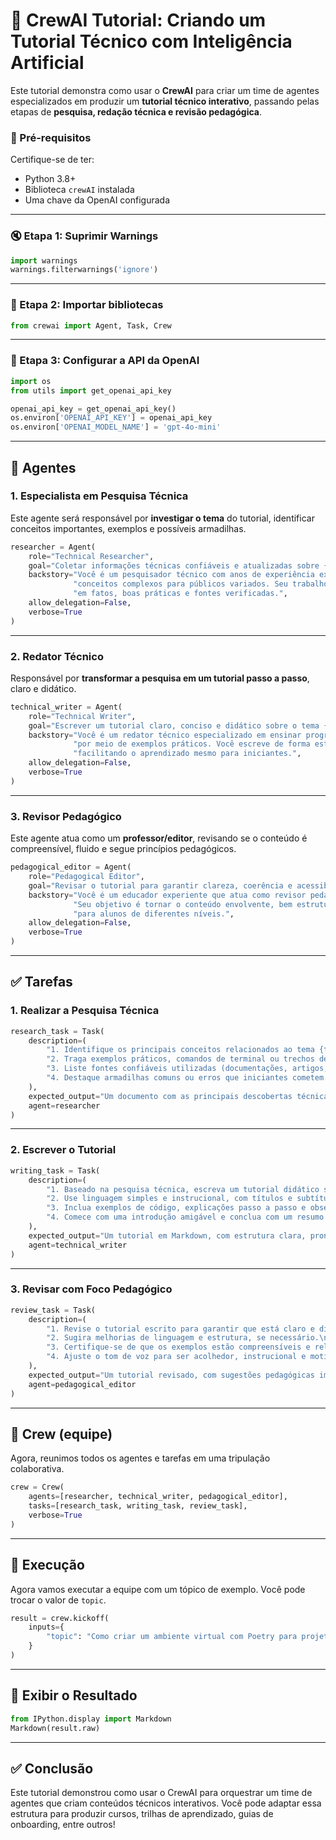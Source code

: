 # 🧠 CrewAI Tutorial: Criando um Tutorial Técnico com Inteligência Artificial

Este tutorial demonstra como usar o **CrewAI** para criar um time de agentes especializados em produzir um **tutorial técnico interativo**, passando pelas etapas de **pesquisa, redação técnica e revisão pedagógica**.

### 🔧 Pré-requisitos

Certifique-se de ter:

- Python 3.8+
- Biblioteca `crewAI` instalada
- Uma chave da OpenAI configurada

---

### 🔇 Etapa 1: Suprimir Warnings

```python
import warnings
warnings.filterwarnings('ignore')
```

---

### 🤖 Etapa 2: Importar bibliotecas

```python
from crewai import Agent, Task, Crew
```

---

### 🔐 Etapa 3: Configurar a API da OpenAI

```python
import os
from utils import get_openai_api_key

openai_api_key = get_openai_api_key()
os.environ['OPENAI_API_KEY'] = openai_api_key
os.environ['OPENAI_MODEL_NAME'] = 'gpt-4o-mini'
```

---

## 🧠 Agentes

### 1. Especialista em Pesquisa Técnica

Este agente será responsável por **investigar o tema** do tutorial, identificar conceitos importantes, exemplos e possíveis armadilhas.

```python
researcher = Agent(
    role="Technical Researcher",
    goal="Coletar informações técnicas confiáveis e atualizadas sobre {topic}",
    backstory="Você é um pesquisador técnico com anos de experiência explicando "
              "conceitos complexos para públicos variados. Seu trabalho ajuda a basear o conteúdo "
              "em fatos, boas práticas e fontes verificadas.",
    allow_delegation=False,
    verbose=True
)
```

---

### 2. Redator Técnico

Responsável por **transformar a pesquisa em um tutorial passo a passo**, claro e didático.

```python
technical_writer = Agent(
    role="Technical Writer",
    goal="Escrever um tutorial claro, conciso e didático sobre o tema {topic}",
    backstory="Você é um redator técnico especializado em ensinar programação e tecnologia "
              "por meio de exemplos práticos. Você escreve de forma estruturada e acessível, "
              "facilitando o aprendizado mesmo para iniciantes.",
    allow_delegation=False,
    verbose=True
)
```

---

### 3. Revisor Pedagógico

Este agente atua como um **professor/editor**, revisando se o conteúdo é compreensível, fluido e segue princípios pedagógicos.

```python
pedagogical_editor = Agent(
    role="Pedagogical Editor",
    goal="Revisar o tutorial para garantir clareza, coerência e acessibilidade pedagógica",
    backstory="Você é um educador experiente que atua como revisor pedagógico. "
              "Seu objetivo é tornar o conteúdo envolvente, bem estruturado e compreensível "
              "para alunos de diferentes níveis.",
    allow_delegation=False,
    verbose=True
)
```

---

## ✅ Tarefas

### 1. Realizar a Pesquisa Técnica

```python
research_task = Task(
    description=(
        "1. Identifique os principais conceitos relacionados ao tema {topic}.\n"
        "2. Traga exemplos práticos, comandos de terminal ou trechos de código se possível.\n"
        "3. Liste fontes confiáveis utilizadas (documentações, artigos, tutoriais oficiais).\n"
        "4. Destaque armadilhas comuns ou erros que iniciantes cometem."
    ),
    expected_output="Um documento com as principais descobertas técnicas, exemplos e fontes.",
    agent=researcher
)
```

---

### 2. Escrever o Tutorial

```python
writing_task = Task(
    description=(
        "1. Baseado na pesquisa técnica, escreva um tutorial didático sobre {topic}.\n"
        "2. Use linguagem simples e instrucional, com títulos e subtítulos organizados.\n"
        "3. Inclua exemplos de código, explicações passo a passo e observações importantes.\n"
        "4. Comece com uma introdução amigável e conclua com um resumo e dicas finais."
    ),
    expected_output="Um tutorial em Markdown, com estrutura clara, pronto para publicação.",
    agent=technical_writer
)
```

---

### 3. Revisar com Foco Pedagógico

```python
review_task = Task(
    description=(
        "1. Revise o tutorial escrito para garantir que está claro e didático.\n"
        "2. Sugira melhorias de linguagem e estrutura, se necessário.\n"
        "3. Certifique-se de que os exemplos estão compreensíveis e relevantes.\n"
        "4. Ajuste o tom de voz para ser acolhedor, instrucional e motivador."
    ),
    expected_output="Um tutorial revisado, com sugestões pedagógicas implementadas.",
    agent=pedagogical_editor
)
```

---

## 👥 Crew (equipe)

Agora, reunimos todos os agentes e tarefas em uma tripulação colaborativa.

```python
crew = Crew(
    agents=[researcher, technical_writer, pedagogical_editor],
    tasks=[research_task, writing_task, review_task],
    verbose=True
)
```

---

## 🚀 Execução

Agora vamos executar a equipe com um tópico de exemplo. Você pode trocar o valor de `topic`.

```python
result = crew.kickoff(
    inputs={
        "topic": "Como criar um ambiente virtual com Poetry para projetos em Python"
    }
)
```

---

## 📄 Exibir o Resultado

```python
from IPython.display import Markdown
Markdown(result.raw)
```

---

## ✅ Conclusão

Este tutorial demonstrou como usar o CrewAI para orquestrar um time de agentes que criam conteúdos técnicos interativos. Você pode adaptar essa estrutura para produzir cursos, trilhas de aprendizado, guias de onboarding, entre outros!
